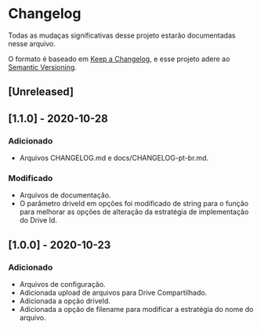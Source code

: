 # Changelog
Todas as mudaças significativas desse projeto estarão documentadas nesse arquivo.

O formato é baseado em [Keep a Changelog](https://keepachangelog.com/en/1.0.0/),
e esse projeto adere ao [Semantic Versioning](https://semver.org/spec/v2.0.0.html).

## [Unreleased]

## [1.1.0] - 2020-10-28
### Adicionado
- Arquivos CHANGELOG.md e docs/CHANGELOG-pt-br.md.

### Modificado
- Arquivos de documentação.
- O parâmetro driveId em opções foi modificado de string para o função para melhorar as opções de alteração da estratégia de implementação do Drive Id.

## [1.0.0] - 2020-10-23
### Adicionado
- Arquivos de configuração.
- Adicionada upload de arquivos para Drive Compartilhado.
- Adicionada a opção driveId.
- Adicionada a opção de filename para modificar a estratégia do nome do arquivo.